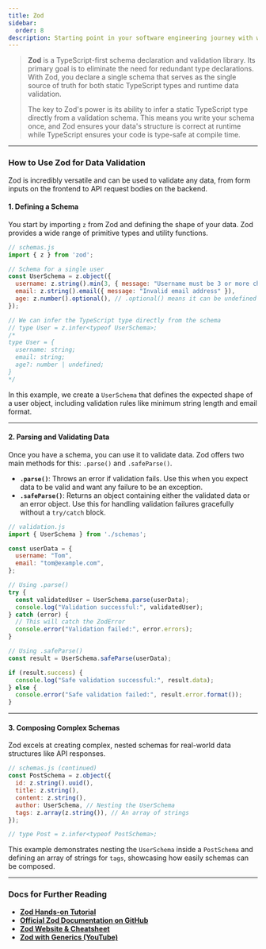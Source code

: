 ```yaml
---
title: Zod
sidebar:
  order: 8
description: Starting point in your software engineering journey with webeet.
---
```


> **Zod** is a TypeScript-first schema declaration and validation library. Its primary goal is to eliminate the need for redundant type declarations. With Zod, you declare a single schema that serves as the single source of truth for both static TypeScript types and runtime data validation.
>
> The key to Zod's power is its ability to infer a static TypeScript type directly from a validation schema. This means you write your schema once, and Zod ensures your data's structure is correct at runtime while TypeScript ensures your code is type-safe at compile time.

---

### **How to Use Zod for Data Validation**

Zod is incredibly versatile and can be used to validate any data, from form inputs on the frontend to API request bodies on the backend.

#### **1. Defining a Schema**

You start by importing `z` from Zod and defining the shape of your data. Zod provides a wide range of primitive types and utility functions.

```javascript
// schemas.js
import { z } from 'zod';

// Schema for a single user
const UserSchema = z.object({
  username: z.string().min(3, { message: "Username must be 3 or more characters long" }),
  email: z.string().email({ message: "Invalid email address" }),
  age: z.number().optional(), // .optional() means it can be undefined
});

// We can infer the TypeScript type directly from the schema
// type User = z.infer<typeof UserSchema>;
/*
type User = {
  username: string;
  email: string;
  age?: number | undefined;
}
*/
````

In this example, we create a `UserSchema` that defines the expected shape of a user object, including validation rules like minimum string length and email format.

-----

#### **2. Parsing and Validating Data**

Once you have a schema, you can use it to validate data. Zod offers two main methods for this: `.parse()` and `.safeParse()`.

  * **`.parse()`**: Throws an error if validation fails. Use this when you expect data to be valid and want any failure to be an exception.
  * **`.safeParse()`**: Returns an object containing either the validated data or an error object. Use this for handling validation failures gracefully without a `try/catch` block.

<!-- end list -->

```javascript
// validation.js
import { UserSchema } from './schemas';

const userData = {
  username: "Tom",
  email: "tom@example.com",
};

// Using .parse()
try {
  const validatedUser = UserSchema.parse(userData);
  console.log("Validation successful:", validatedUser);
} catch (error) {
  // This will catch the ZodError
  console.error("Validation failed:", error.errors);
}

// Using .safeParse()
const result = UserSchema.safeParse(userData);

if (result.success) {
  console.log("Safe validation successful:", result.data);
} else {
  console.error("Safe validation failed:", result.error.format());
}
```

-----

#### **3. Composing Complex Schemas**

Zod excels at creating complex, nested schemas for real-world data structures like API responses.

```javascript
// schemas.js (continued)
const PostSchema = z.object({
  id: z.string().uuid(),
  title: z.string(),
  content: z.string(),
  author: UserSchema, // Nesting the UserSchema
  tags: z.array(z.string()), // An array of strings
});

// type Post = z.infer<typeof PostSchema>;
```

This example demonstrates nesting the `UserSchema` inside a `PostSchema` and defining an array of strings for `tags`, showcasing how easily schemas can be composed.

-----

### **Docs for Further Reading**

  * [**Zod Hands-on Tutorial**](https://www.totaltypescript.com/tutorials/zod)
  * [**Official Zod Documentation on GitHub**](https://github.com/colinhacks/zod)
  * [**Zod Website & Cheatsheet**](https://zod.dev/)
  * [**Zod with Generics (YouTube)**](https://www.youtube.com/watch?v=9N50YV5NHaE)

<!-- end list -->
